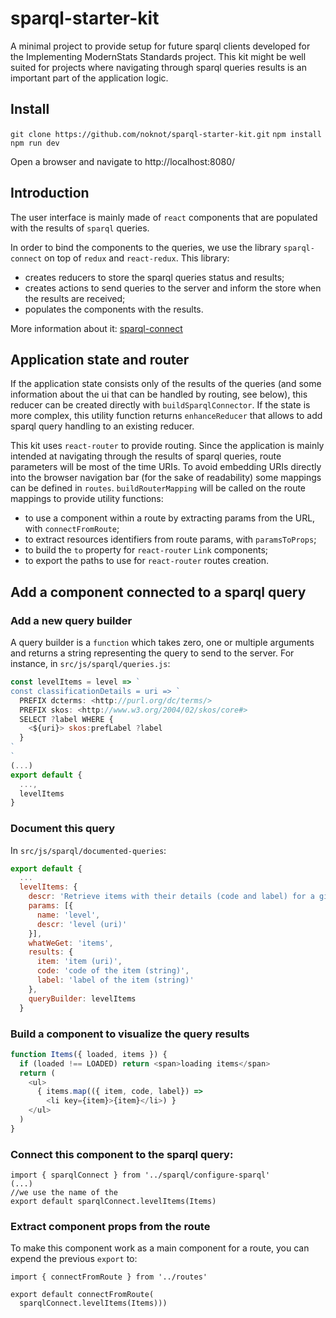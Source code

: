 # sparql-starter-kit

A minimal project to provide setup for future sparql clients developed for the Implementing ModernStats Standards project. This kit might be well suited for projects where navigating through sparql queries results is an important part of the application logic.

## Install

`git clone https://github.com/noknot/sparql-starter-kit.git`
`npm install`
`npm run dev`

Open a browser and navigate to http://localhost:8080/

## Introduction

The user interface is mainly made of `react` components that are populated with the results of `sparql` queries.

In order to bind the components to the queries, we use the library `sparql-connect` on top of `redux` and `react-redux`. This library:
- creates reducers to store the sparql queries status and results;
- creates actions to send queries to the server and inform the store when the results are received;
- populates the components with the results.

More information about it: [sparql-connect](https://github.com/noknot/sparql-connect)

## Application state and router

 If the application state consists only of the results of the queries (and some information about the ui that can be handled by routing, see below), this reducer can be created directly with `buildSparqlConnector`. If the state is more complex, this utility function returns `enhanceReducer` that allows to add sparql query handling to an existing reducer.
 
This kit uses `react-router` to provide routing. Since the application is mainly intended at navigating through the results of sparql queries, route parameters will be most of the time URIs. To avoid embedding URIs directly into the browser navigation bar (for the sake of readability) some mappings can be defined in `routes`. `buildRouterMapping` will be called on the route mappings to provide utility functions:
- to use a component within a route by extracting params from the URL, with `connectFromRoute`;
- to extract resources identifiers from route params, with `paramsToProps`;
- to build the `to` property for `react-router` `Link` components;
- to export the paths to use for `react-router` routes creation.

## Add a component connected to a sparql query

### Add a new query builder

A query builder is a `function` which takes zero, one or multiple arguments and returns a string representing the query to send to the server. For instance, in  `src/js/sparql/queries.js`:

```javascript
const levelItems = level => `
const classificationDetails = uri => `
  PREFIX dcterms: <http://purl.org/dc/terms/>
  PREFIX skos: <http://www.w3.org/2004/02/skos/core#>
  SELECT ?label WHERE {
    <${uri}> skos:prefLabel ?label
  }
`
`
(...)
export default {
  ...,
  levelItems
}
```
### Document this query

In `src/js/sparql/documented-queries`:

```javascript
export default {
  ...
  levelItems: {
    descr: 'Retrieve items with their details (code and label) for a given level',
    params: [{
      name: 'level',
      descr: 'level (uri)'
    }],
    whatWeGet: 'items',
    results: {
      item: 'item (uri)', 
      code: 'code of the item (string)',
      label: 'label of the item (string)'
    },
    queryBuilder: levelItems
  }
```

### Build a component to visualize the query results

```javascript
function Items({ loaded, items }) {
  if (loaded !== LOADED) return <span>loading items</span>
  return (
    <ul>
      { items.map(({ item, code, label}) => 
        <li key={item}>{item}</li>) }
    </ul>
  )
}
```

### Connect this component to the sparql query:
```
import { sparqlConnect } from '../sparql/configure-sparql'
(...)
//we use the name of the
export default sparqlConnect.levelItems(Items)
```


### Extract component props from the route

To make this component work as a main component for a route, you can expend the previous `export` to:

```
import { connectFromRoute } from '../routes'

export default connectFromRoute(
  sparqlConnect.levelItems(Items)))
```
